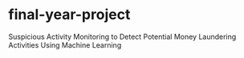 # final-year-project
Suspicious Activity Monitoring to Detect Potential Money Laundering Activities Using Machine Learning
